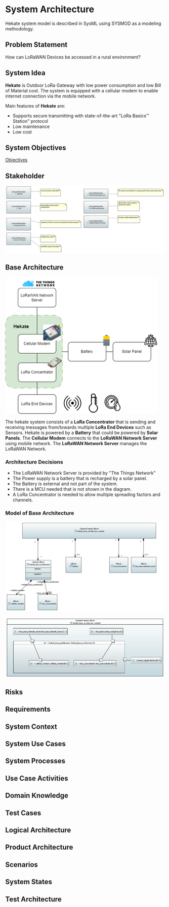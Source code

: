 # System Architecture
Hekate system model is described in SysML using SYSMOD as a modeling methodology.

## Problem Statement

How can LoRaWAN Devices be accessed in a rural environment?

## System Idea
**Hekate** is Outdoor LoRa Gateway with low power consumption and low Bill of Material cost.
The system is equipped with a cellular modem to enable internet connection via the mobile network.

Main features of **Hekate** are:
* Supports secure transmitting with state-of-the-art "LoRa Basics™ Station" protocol
* Low maintenance
* Low cost

## System Objectives

[Objectives](./generated/objectives.md)

## Stakeholder

![hekate_stakeholder](../papyrus/hekate/stakeholder.png)


## Base Architecture
![base_architecture](../drawio/base_architecture.drawio.png)

The hekate system consists of a **LoRa Concentrator** that is sending and receiving messages from/towards multiple **LoRa End Devices** such as Sensors. Hekate is powered by a **Battery** that could be powered by **Solar Panels**. The **Cellular Modem** connects to the **LoRaWAN Network Server**  using mobile network. The **LoRaWAN Network Server** manages the LoRaWAN Network.

### Architecture Decisions
* The LoRaWAN Network Server is provided by "The Things Network"
* The Power supply is a battery that is recharged by a solar panel.
* The Battery is external and not part of the system.
* There is a MCU needed that is not shown in the diagram.
* A LoRa Concentrator is needed to allow multiple spreading factors and channels.


### Model of Base Architecture
![hekate_base_architecture](../papyrus/hekate/hekate_base_architecture_definition.png)

![hekate_base_architecture_idd](../papyrus/hekate/hekta_base_architecture_context.png)


## Risks

## Requirements

## System Context

## System Use Cases

## System Processes

## Use Case Activities

## Domain Knowledge

## Test Cases

## Logical Architecture

## Product Architecture

## Scenarios

## System States

## Test Architecture

